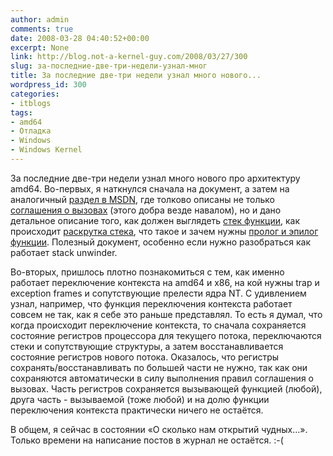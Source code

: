 ```yaml
---
author: admin
comments: true
date: 2008-03-28 04:40:52+00:00
excerpt: None
link: http://blog.not-a-kernel-guy.com/2008/03/27/300
slug: за-последние-две-три-недели-узнал-мног
title: За последние две-три недели узнал много нового...
wordpress_id: 300
categories:
- itblogs
tags:
- amd64
- Отладка
- Windows
- Windows Kernel
---
```


За последние две-три недели узнал много нового про архитектуру amd64. Во-первых, я наткнулся сначала на документ, а затем на аналогичный [раздел в MSDN](http://msdn2.microsoft.com/en-us/library/7kcdt6fy(VS.80).aspx), где толково описаны не только [соглашения о вызовах](http://msdn2.microsoft.com/en-us/library/9b372w95%28VS.80%29.aspx) (этого добра везде навалом), но и дано детальное описание того, как должен выглядеть [стек функции](http://msdn2.microsoft.com/en-us/library/x4ea06t0%28VS.80%29.aspx), как происходит [раскрутка стека](http://msdn2.microsoft.com/en-us/library/8ydc79k6(VS.80).aspx), что такое и зачем нужны [пролог и эпилог функции](http://msdn2.microsoft.com/en-us/library/tawsa7cb%28VS.80%29.aspx). Полезный документ, особенно если нужно разобраться как работает stack unwinder.



  

Во-вторых, пришлось плотно познакомиться с тем, как именно работает переключение контекста на amd64 и x86, на кой нужны trap и exception frames и сопутствующие прелести ядра NT. С удивлением узнал, например, что функция переключения контекста работает совсем не так, как я себе это раньше представлял. То есть я думал, что когда происходит переключение контекста, то сначала сохраняется состояние регистров процессора для текущего потока, переключаются стеки и сопутствующие структуры, а затем восстанавливается состояние регистров нового потока. Оказалось, что регистры сохранять/восстанавливать по большей части не нужно, так как они сохраняются автоматически в силу выполнения правил соглашения о вызовах. Часть регистров сохраняется вызывающей функцией (любой), друга часть - вызываемой (тоже любой) и на долю функции переключения контекста практически ничего не остаётся.

 

В общем, я сейчас в состоянии «О сколько нам открытий чудных…». Только времени на написание постов в журнал не остаётся. :-(
